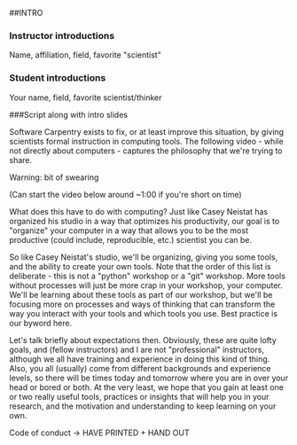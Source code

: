 ##INTRO

### Instructor introductions

Name, affiliation, field, favorite "scientist"

### Student introductions

Your name, field, favorite scientist/thinker

###Script along with intro slides

Software Carpentry exists to fix, or at least improve this situation, by giving scientists formal instruction in computing tools.  The following video - while not directly about computers - captures the philosophy that we're trying to share.  

Warning: bit of swearing

(Can start the video below around ~1:00 if you're short on time)

What does this have to do with computing?  Just like Casey Neistat has organized his studio in a way that optimizes his productivity, our goal is to "organize" your computer in a way that allows you to be the most productive (could include, reproducible, etc.) scientist you can be.  

So like Casey Neistat's studio, we'll be organizing, giving you some tools, and the ability to create your own tools.  Note that the order of this list is deliberate - this is not a "python" workshop or a "git" workshop.  More tools without processes will just be more crap in your workshop, your computer.  We'll be learning about these tools as part of our workshop, but we'll be focusing more on processes and ways of thinking that can transform the way you interact with your tools and which tools you use.  Best practice is our byword here.  

Let's talk briefly about expectations then.  Obviously, these are quite lofty goals, and (fellow instructors) and I are not "professional" instructors, although we all have training and experience in doing this kind of thing.  Also, you all (usually) come from different backgrounds and experience levels, so there will be times today and tomorrow where you are in over your head or bored or both.  At the very least, we hope that you gain at least one or two really useful tools, practices or insights that will help you in your research, and the motivation and understanding to keep learning on your own.  

Code of conduct -> HAVE PRINTED + HAND OUT